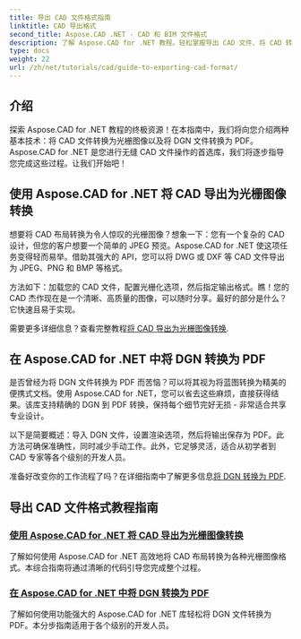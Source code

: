 ```yaml
---
title: 导出 CAD 文件格式指南
linktitle: CAD 导出格式
second_title: Aspose.CAD .NET - CAD 和 BIM 文件格式
description: 了解 Aspose.CAD for .NET 教程。轻松掌握导出 CAD 文件、将 CAD 转换为光栅图像以及将 DGN 转换为 PDF 的方法。
type: docs
weight: 22
url: /zh/net/tutorials/cad/guide-to-exporting-cad-format/
---
```

## 介绍

探索 Aspose.CAD for .NET 教程的终极资源！在本指南中，我们将向您介绍两种基本技术：将 CAD 文件转换为光栅图像以及将 DGN 文件转换为 PDF。Aspose.CAD for .NET 是您进行无缝 CAD 文件操作的首选库，我们将逐步指导您完成这些过程。让我们开始吧！

## 使用 Aspose.CAD for .NET 将 CAD 导出为光栅图像转换  
想要将 CAD 布局转换为令人惊叹的光栅图像？想象一下：您有一个复杂的 CAD 设计，但您的客户想要一个简单的 JPEG 预览。Aspose.CAD for .NET 使这项任务变得轻而易举。借助其强大的 API，您可以将 DWG 或 DXF 等 CAD 文件导出为 JPEG、PNG 和 BMP 等格式。  

方法如下：加载您的 CAD 文件，配置光栅化选项，然后指定输出格式。瞧！您的 CAD 杰作现在是一个清晰、高质量的图像，可以随时分享。最好的部分是什么？它快速且易于实现。  

需要更多详细信息？查看完整教程[将 CAD 导出为光栅图像转换](./export-cad-to-raster-image-conversion/).  

## 在 Aspose.CAD for .NET 中将 DGN 转换为 PDF  
是否曾经为将 DGN 文件转换为 PDF 而苦恼？可以将其视为将蓝图转换为精美的便携式文档。使用 Aspose.CAD for .NET，您可以省去这些麻烦，直接获得结果。该库支持精确的 DGN 到 PDF 转换，保持每个细节完好无损 - 非常适合共享专业设计。  

以下是简要概述：导入 DGN 文件，设置渲染选项，然后将输出保存为 PDF。此方法可确保准确性，同时减少手动工作。此外，它足够灵活，适合从初学者到 CAD 专家等各个级别的开发人员。  

准备好改变你的工作流程了吗？在详细指南中了解更多信息[将 DGN 转换为 PDF](./convert-dgn-to-pdf/).  

## 导出 CAD 文件格式教程指南
### [使用 Aspose.CAD for .NET 将 CAD 导出为光栅图像转换](./export-cad-to-raster-image-conversion/)
了解如何使用 Aspose.CAD for .NET 高效地将 CAD 布局转换为各种光栅图像格式。本综合指南将通过清晰的代码引导您完成整个过程。
### [在 Aspose.CAD for .NET 中将 DGN 转换为 PDF](./convert-dgn-to-pdf/)
了解如何使用功能强大的 Aspose.CAD for .NET 库轻松将 DGN 文件转换为 PDF。本分步指南适用于各个级别的开发人员。